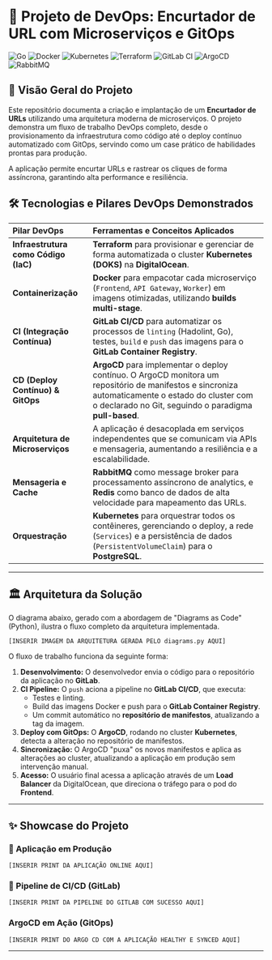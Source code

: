 # 🚀 Projeto de DevOps: Encurtador de URL com Microserviços e GitOps

![Go](https://img.shields.io/badge/Go-00ADD8?style=for-the-badge&logo=go&logoColor=white) ![Docker](https://img.shields.io/badge/docker-%230db7ed.svg?style=for-the-badge&logo=docker&logoColor=white) ![Kubernetes](https://img.shields.io/badge/kubernetes-%23326ce5.svg?style=for-the-badge&logo=kubernetes&logoColor=white) ![Terraform](https://img.shields.io/badge/terraform-%235835CC.svg?style=for-the-badge&logo=terraform&logoColor=white) ![GitLab CI](https://img.shields.io/badge/gitlab%20ci-%23181717.svg?style=for-the-badge&logo=gitlab&logoColor=B95A20) ![ArgoCD](https://img.shields.io/badge/Argo%20CD-FFFFFF?style=for-the-badge&logo=argo&logoColor=black) ![RabbitMQ](https://img.shields.io/badge/Rabbitmq-FF6600?style=for-the-badge&logo=rabbitmq&logoColor=white)

## 📄 Visão Geral do Projeto

Este repositório documenta a criação e implantação de um **Encurtador de URLs** utilizando uma arquitetura moderna de microserviços. O projeto demonstra um fluxo de trabalho DevOps completo, desde o provisionamento da infraestrutura como código até o deploy contínuo automatizado com GitOps, servindo como um case prático de habilidades prontas para produção.

A aplicação permite encurtar URLs e rastrear os cliques de forma assíncrona, garantindo alta performance e resiliência.

## 🛠️ Tecnologias e Pilares DevOps Demonstrados

| Pilar DevOps | Ferramentas e Conceitos Aplicados |
| :--- | :--- |
| **Infraestrutura como Código (IaC)** | **Terraform** para provisionar e gerenciar de forma automatizada o cluster **Kubernetes (DOKS)** na **DigitalOcean**. |
| **Containerização** | **Docker** para empacotar cada microserviço (`Frontend`, `API Gateway`, `Worker`) em imagens otimizadas, utilizando **builds multi-stage**. |
| **CI (Integração Contínua)** | **GitLab CI/CD** para automatizar os processos de `linting` (Hadolint, Go), testes, `build` e `push` das imagens para o **GitLab Container Registry**. |
| **CD (Deploy Contínuo) & GitOps** | **ArgoCD** para implementar o deploy contínuo. O ArgoCD monitora um repositório de manifestos e sincroniza automaticamente o estado do cluster com o declarado no Git, seguindo o paradigma **pull-based**. |
| **Arquitetura de Microserviços** | A aplicação é desacoplada em serviços independentes que se comunicam via APIs e mensageria, aumentando a resiliência e a escalabilidade. |
| **Mensageria e Cache** | **RabbitMQ** como message broker para processamento assíncrono de analytics, e **Redis** como banco de dados de alta velocidade para mapeamento das URLs. |
| **Orquestração** | **Kubernetes** para orquestrar todos os contêineres, gerenciando o deploy, a rede (`Services`) e a persistência de dados (`PersistentVolumeClaim`) para o **PostgreSQL**. |

---

## 🏛️ Arquitetura da Solução

O diagrama abaixo, gerado com a abordagem de "Diagrams as Code" (Python), ilustra o fluxo completo da arquitetura implementada.

`[INSERIR IMAGEM DA ARQUITETURA GERADA PELO diagrams.py AQUI]`

O fluxo de trabalho funciona da seguinte forma:
1.  **Desenvolvimento:** O desenvolvedor envia o código para o repositório da aplicação no **GitLab**.
2.  **CI Pipeline:** O `push` aciona a pipeline no **GitLab CI/CD**, que executa:
    * Testes e linting.
    * Build das imagens Docker e push para o **GitLab Container Registry**.
    * Um commit automático no **repositório de manifestos**, atualizando a tag da imagem.
3.  **Deploy com GitOps:** O **ArgoCD**, rodando no cluster **Kubernetes**, detecta a alteração no repositório de manifestos.
4.  **Sincronização:** O ArgoCD "puxa" os novos manifestos e aplica as alterações ao cluster, atualizando a aplicação em produção sem intervenção manual.
5.  **Acesso:** O usuário final acessa a aplicação através de um **Load Balancer** da DigitalOcean, que direciona o tráfego para o pod do **Frontend**.

---

## ✨ Showcase do Projeto

### 🚀 Aplicação em Produção
`[INSERIR PRINT DA APLICAÇÃO ONLINE AQUI]`

### 🔄 Pipeline de CI/CD (GitLab)
`[INSERIR PRINT DA PIPELINE DO GITLAB COM SUCESSO AQUI]`

###  ArgoCD em Ação (GitOps)
`[INSERIR PRINT DO ARGO CD COM A APLICAÇÃO HEALTHY E SYNCED AQUI]`

---